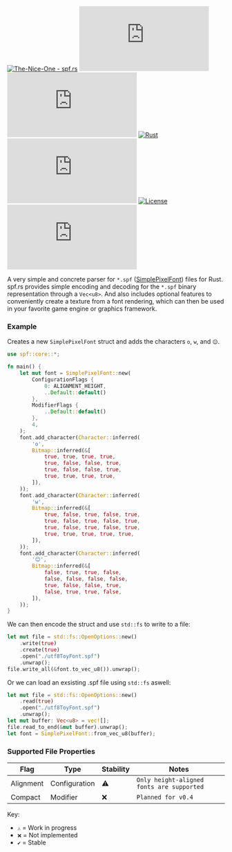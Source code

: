 [![The-Nice-One - spf.rs](https://img.shields.io/static/v1?label=The-Nice-One&message=spf.rs&color=orange&logo=github)](https://github.com/The-Nice-One/spf.rs "Go to GitHub repo")
[![stars - spf.rs](https://img.shields.io/github/stars/The-Nice-One/spf.rs?style=social)](https://github.com/The-Nice-One/spf.rs)
[![forks - spf.rs](https://img.shields.io/github/forks/The-Nice-One/spf.rs?style=social)](https://github.com/The-Nice-One/spf.rs)
[![Rust](https://github.com/The-Nice-One/spf.rs/workflows/Rust/badge.svg)](https://github.com/The-Nice-One/spf.rs/actions?query=workflow:"Rust")
[![GitHub tag](https://img.shields.io/github/tag/The-Nice-One/spf.rs?include_prereleases=&sort=semver&color=orange)](https://github.com/The-Nice-One/spf.rs/releases/)
[![License](https://img.shields.io/badge/License-Unlicense-orange)](#license)
[![issues - spf.rs](https://img.shields.io/github/issues/The-Nice-One/spf.rs)](https://github.com/The-Nice-One/spf.rs/issues)

A very simple and concrete parser for `*.spf` ([SimplePixelFont](https://github.com/SimplePixelFont)) files for Rust. spf.rs provides
simple encoding and decoding for the `*.spf` binary representation through a `Vec<u8>`. And also
includes optional features to conveniently create a texture from a font rendering, which
can then be used in your favorite game engine or graphics framework.

### Example
Creates a new `SimplePixelFont` struct and adds the characters `o`, `w`, and `😊`.
```rs
use spf::core::*;

fn main() {
    let mut font = SimplePixelFont::new(
        ConfigurationFlags {
            0: ALIGNMENT_HEIGHT,
            ..Default::default()
        },
        ModifierFlags {
            ..Default::default()
        },
        4,
    );
    font.add_character(Character::inferred(
        'o',
        Bitmap::inferred(&[
            true, true, true, true,
            true, false, false, true,
            true, false, false, true,
            true, true, true, true,
        ]),
    ));
    font.add_character(Character::inferred(
        'w',
        Bitmap::inferred(&[
            true, false, true, false, true,
            true, false, true, false, true,
            true, false, true, false, true,
            true, true, true, true, true,
        ]),
    ));
    font.add_character(Character::inferred(
        '😊',
        Bitmap::inferred(&[
            false, true, true, false,
            false, false, false, false,
            true, false, false, true,
            false, true, true, false,
        ]),
    ));
}
```
We can then encode the struct and use `std::fs` to write to a file:
```rs
let mut file = std::fs::OpenOptions::new()
    .write(true)
    .create(true)
    .open("./utf8ToyFont.spf")
    .unwrap();
file.write_all(&font.to_vec_u8()).unwrap();
```
Or we can load an exsisting .spf file using `std::fs` aswell:
```rs
let mut file = std::fs::OpenOptions::new()
    .read(true)
    .open("./utf8ToyFont.spf")
    .unwrap();
let mut buffer: Vec<u8> = vec![];
file.read_to_end(&mut buffer).unwrap();
let font = SimplePixelFont::from_vec_u8(buffer);
```
### Supported File Properties
| Flag | Type | Stability | Notes |
| --- | --- | --- | --- |
| Alignment | Configuration | ⚠️ | `Only height-aligned fonts are supported` |
| Compact | Modifier | ❌ | `Planned for v0.4` |

Key:
- `⚠️` = Work in progress
- `❌` = Not implemented
- `✔` = Stable
